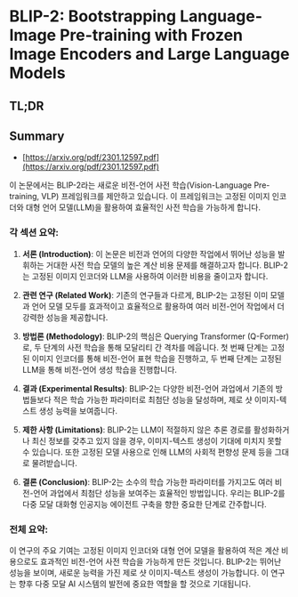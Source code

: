 # BLIP-2: Bootstrapping Language-Image Pre-training with Frozen Image Encoders and Large Language Models
## TL;DR
## Summary
- [https://arxiv.org/pdf/2301.12597.pdf](https://arxiv.org/pdf/2301.12597.pdf)

이 논문에서는 BLIP-2라는 새로운 비전-언어 사전 학습(Vision-Language Pre-training, VLP) 프레임워크를 제안하고 있습니다. 이 프레임워크는 고정된 이미지 인코더와 대형 언어 모델(LLM)을 활용하여 효율적인 사전 학습을 가능하게 합니다.

### 각 섹션 요약:

1. **서론 (Introduction)**:
   이 논문은 비전과 언어의 다양한 작업에서 뛰어난 성능을 발휘하는 거대한 사전 학습 모델의 높은 계산 비용 문제를 해결하고자 합니다. BLIP-2는 고정된 이미지 인코더와 LLM을 사용하여 이러한 비용을 줄이고자 합니다.

2. **관련 연구 (Related Work)**:
   기존의 연구들과 다르게, BLIP-2는 고정된 이미 모델과 언어 모델 모두를 효과적이고 효율적으로 활용하여 여러 비전-언어 작업에서 더 강력한 성능을 제공합니다.

3. **방법론 (Methodology)**:
   BLIP-2의 핵심은 Querying Transformer (Q-Former)로, 두 단계의 사전 학습을 통해 모달리티 간 격차를 메웁니다. 첫 번째 단계는 고정된 이미지 인코더를 통해 비전-언어 표현 학습을 진행하고, 두 번째 단계는 고정된 LLM을 통해 비전-언어 생성 학습을 진행합니다.

4. **결과 (Experimental Results)**:
   BLIP-2는 다양한 비전-언어 과업에서 기존의 방법들보다 적은 학습 가능한 파라미터로 최첨단 성능을 달성하며, 제로 샷 이미지-텍스트 생성 능력을 보여줍니다.

5. **제한 사항 (Limitations)**:
   BLIP-2는 LLM이 적절하지 않은 추론 경로를 활성화하거나 최신 정보를 갖추고 있지 않을 경우, 이미지-텍스트 생성이 기대에 미치지 못할 수 있습니다. 또한 고정된 모델 사용으로 인해 LLM의 사회적 편향성 문제 등을 그대로 물려받습니다.

6. **결론 (Conclusion)**:
   BLIP-2는 소수의 학습 가능한 파라미터를 가지고도 여러 비전-언어 과업에서 최첨단 성능을 보여주는 효율적인 방법입니다. 우리는 BLIP-2를 다중 모달 대화형 인공지능 에이전트 구축을 향한 중요한 단계로 간주합니다.

### 전체 요약:
이 연구의 주요 기여는 고정된 이미지 인코더와 대형 언어 모델을 활용하여 적은 계산 비용으로도 효과적인 비전-언어 사전 학습을 가능하게 만든 것입니다. BLIP-2는 뛰어난 성능을 보이며, 새로운 능력을 가진 제로 샷 이미지-텍스트 생성이 가능합니다. 이 연구는 향후 다중 모달 AI 시스템의 발전에 중요한 역할을 할 것으로 기대됩니다.